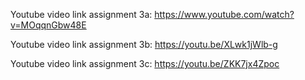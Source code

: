 Youtube video link assignment 3a: https://www.youtube.com/watch?v=MOqqnGbw48E

Youtube video link assignment 3b: https://youtu.be/XLwk1jWlb-g

Youtube video link assignment 3c: https://youtu.be/ZKK7jx4Zpoc
